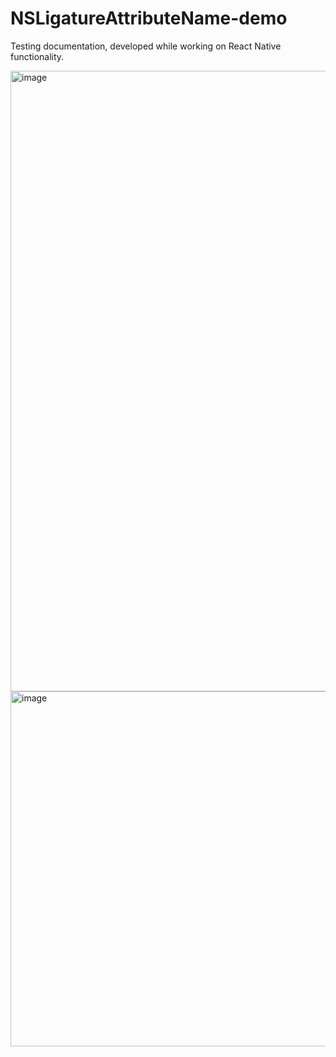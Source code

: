 # NSLigatureAttributeName-demo 

Testing documentation, developed while working on React Native functionality. 

<img width="993" alt="image" src="https://github.com/user-attachments/assets/e985045f-b02c-43af-a71b-fce5a39c4eed">

<img width="568" alt="image" src="https://github.com/user-attachments/assets/5bce0e0b-97a1-4c9d-92b8-e8a23a987b12">
